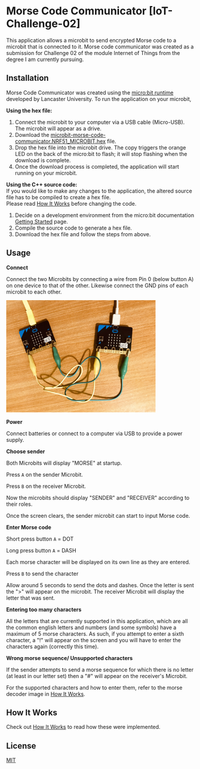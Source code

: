 # Morse Code Communicator [IoT-Challenge-02]
This application allows a microbit to send encrypted Morse code to a microbit that is connected to it.
Morse code communicator was created as a submission for Challenge 02 of the module Internet of Things from the degree I am currently pursuing.


## Installation
Morse Code Communicator was created using the [micro:bit runtime](https://lancaster-university.github.io/microbit-docs/) developed by Lancaster University. 
To run the application on your microbit,

**Using the hex file:** 
1. Connect the microbit to your computer via a USB cable (Micro-USB). The microbit will appear as a drive.
2. Download the [microbit-morse-code-communicator.NRF51_MICROBIT.hex](https://gitlab.uwe.ac.uk/a2-nahidha/iot-challenge-02/-/blob/master/microbit-morse-code-communicator.NRF51_MICROBIT.hex) file.
3. Drop the hex file into the microbit drive. The copy triggers the orange LED on the back of the micro:bit to flash; it will stop flashing when the download is complete.
4. Once the download process is completed, the application will start running on your microbit.

**Using the C++ source code:** \
If you would like to make any changes to the application, the altered source file has to be compiled to create a hex file.<br>
Please read [How It Works](/How_It_Works.md) before changing the code.
1. Decide on a development environment from the micro:bit documentation [Getting Started](https://lancaster-university.github.io/microbit-docs/#getting-started) page.
2. Compile the source code to generate a hex file.
3. Download the hex file and follow the steps from above.

## Usage

**Connect**

Connect the two Microbits by connecting a wire from Pin 0 (below button A) on one device to that of the other. Likewise connect the GND pins of each microbit to each other.

<img src="/images/IMG_0160.jpg" width="400px"/>


**Power**

Connect batteries or connect to a computer via USB to provide a power supply.

**Choose sender**

Both Microbits will display "MORSE" at startup.

Press `A` on the sender Microbit.

Press `B` on the receiver Microbit.

Now the microbits should display "SENDER" and "RECEIVER" according to their roles.

Once the screen clears, the sender microbit can start to input Morse code.

**Enter Morse code**

Short press button `A` = DOT

Long press button `A` = DASH

Each morse character will be displayed on its own line as they are entered.

Press `B` to send the character

Allow around 5 seconds to send the dots and dashes. Once the letter is sent the ">" will appear on the microbit. The receiver Microbit will display the letter that was sent.

**Entering too many characters**

All the letters that are currently supported in this application, which are all the common english letters and numbers (and some symbols) have a maximum of 5 morse characters. As such, if you attempt to enter a sixth character, a "!" will appear on the screen and you will have to enter the characters again (correctly this time).

**Wrong morse sequence/ Unsupported characters**

If the sender attempts to send a morse sequence for which there is no letter (at least in our letter set) then a "#" will appear on the receiver's Microbit.

For the supported characters and how to enter them, refer to the morse decoder image in [How It Works](/How_It_Works.md).

## How It Works
Check out [How It Works](/How_It_Works.md) to read how these were implemented.

## License
[MIT](https://choosealicense.com/licenses/mit/)
